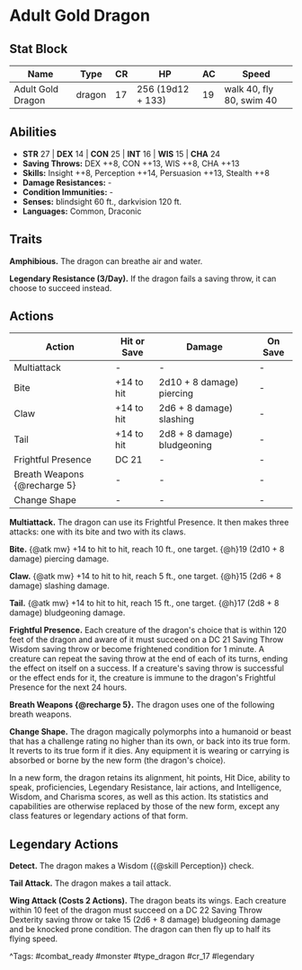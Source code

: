 # Adult Gold Dragon

## Stat Block

| Name | Type | CR | HP | AC | Speed |
|------|------|----|----|----|-------|
| Adult Gold Dragon | dragon | 17 | 256 (19d12 + 133) | 19 | walk 40, fly 80, swim 40 |

## Abilities

- **STR** 27 | **DEX** 14 | **CON** 25 | **INT** 16 | **WIS** 15 | **CHA** 24
- **Saving Throws:** DEX ++8, CON ++13, WIS ++8, CHA ++13  
- **Skills:** Insight ++8, Perception ++14, Persuasion ++13, Stealth ++8  
- **Damage Resistances:** -  
- **Condition Immunities:** -  
- **Senses:** blindsight 60 ft., darkvision 120 ft.  
- **Languages:** Common, Draconic

## Traits

**Amphibious.** The dragon can breathe air and water.

**Legendary Resistance (3/Day).** If the dragon fails a saving throw, it can choose to succeed instead.


## Actions

| Action | Hit or Save | Damage | On Save |
|--------|--------------|--------|----------|
| Multiattack | - | - | - |
| Bite | +14 to hit | 2d10 + 8 damage) piercing | - |
| Claw | +14 to hit | 2d6 + 8 damage) slashing | - |
| Tail | +14 to hit | 2d8 + 8 damage) bludgeoning | - |
| Frightful Presence | DC 21 | - | - |
| Breath Weapons {@recharge 5} | - | - | - |
| Change Shape | - | - | - |

**Multiattack.** The dragon can use its Frightful Presence. It then makes three attacks: one with its bite and two with its claws.

**Bite.** {@atk mw} +14 to hit to hit, reach 10 ft., one target. {@h}19 (2d10 + 8 damage) piercing damage.

**Claw.** {@atk mw} +14 to hit to hit, reach 5 ft., one target. {@h}15 (2d6 + 8 damage) slashing damage.

**Tail.** {@atk mw} +14 to hit to hit, reach 15 ft., one target. {@h}17 (2d8 + 8 damage) bludgeoning damage.

**Frightful Presence.** Each creature of the dragon's choice that is within 120 feet of the dragon and aware of it must succeed on a DC 21 Saving Throw Wisdom saving throw or become frightened condition for 1 minute. A creature can repeat the saving throw at the end of each of its turns, ending the effect on itself on a success. If a creature's saving throw is successful or the effect ends for it, the creature is immune to the dragon's Frightful Presence for the next 24 hours.

**Breath Weapons {@recharge 5}.** The dragon uses one of the following breath weapons.

**Change Shape.** The dragon magically polymorphs into a humanoid or beast that has a challenge rating no higher than its own, or back into its true form. It reverts to its true form if it dies. Any equipment it is wearing or carrying is absorbed or borne by the new form (the dragon's choice).

In a new form, the dragon retains its alignment, hit points, Hit Dice, ability to speak, proficiencies, Legendary Resistance, lair actions, and Intelligence, Wisdom, and Charisma scores, as well as this action. Its statistics and capabilities are otherwise replaced by those of the new form, except any class features or legendary actions of that form.

## Legendary Actions

**Detect.** The dragon makes a Wisdom ({@skill Perception}) check.

**Tail Attack.** The dragon makes a tail attack.

**Wing Attack (Costs 2 Actions).** The dragon beats its wings. Each creature within 10 feet of the dragon must succeed on a DC 22 Saving Throw Dexterity saving throw or take 15 (2d6 + 8 damage) bludgeoning damage and be knocked prone condition. The dragon can then fly up to half its flying speed.



^Tags: #combat_ready #monster #type_dragon #cr_17 #legendary